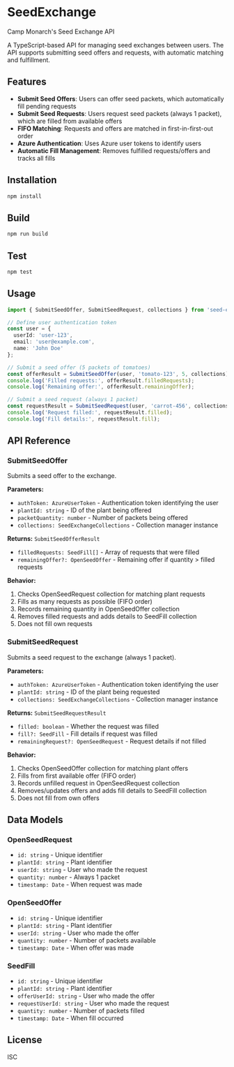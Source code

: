 # SeedExchange
Camp Monarch's Seed Exchange API

A TypeScript-based API for managing seed exchanges between users. The API supports submitting seed offers and requests, with automatic matching and fulfillment.

## Features

- **Submit Seed Offers**: Users can offer seed packets, which automatically fill pending requests
- **Submit Seed Requests**: Users request seed packets (always 1 packet), which are filled from available offers
- **FIFO Matching**: Requests and offers are matched in first-in-first-out order
- **Azure Authentication**: Uses Azure user tokens to identify users
- **Automatic Fill Management**: Removes fulfilled requests/offers and tracks all fills

## Installation

```bash
npm install
```

## Build

```bash
npm run build
```

## Test

```bash
npm test
```

## Usage

```typescript
import { SubmitSeedOffer, SubmitSeedRequest, collections } from 'seed-exchange-api';

// Define user authentication token
const user = {
  userId: 'user-123',
  email: 'user@example.com',
  name: 'John Doe'
};

// Submit a seed offer (5 packets of tomatoes)
const offerResult = SubmitSeedOffer(user, 'tomato-123', 5, collections);
console.log('Filled requests:', offerResult.filledRequests);
console.log('Remaining offer:', offerResult.remainingOffer);

// Submit a seed request (always 1 packet)
const requestResult = SubmitSeedRequest(user, 'carrot-456', collections);
console.log('Request filled:', requestResult.filled);
console.log('Fill details:', requestResult.fill);
```

## API Reference

### SubmitSeedOffer

Submits a seed offer to the exchange.

**Parameters:**
- `authToken: AzureUserToken` - Authentication token identifying the user
- `plantId: string` - ID of the plant being offered
- `packetQuantity: number` - Number of packets being offered
- `collections: SeedExchangeCollections` - Collection manager instance

**Returns:** `SubmitSeedOfferResult`
- `filledRequests: SeedFill[]` - Array of requests that were filled
- `remainingOffer?: OpenSeedOffer` - Remaining offer if quantity > filled requests

**Behavior:**
1. Checks OpenSeedRequest collection for matching plant requests
2. Fills as many requests as possible (FIFO order)
3. Records remaining quantity in OpenSeedOffer collection
4. Removes filled requests and adds details to SeedFill collection
5. Does not fill own requests

### SubmitSeedRequest

Submits a seed request to the exchange (always 1 packet).

**Parameters:**
- `authToken: AzureUserToken` - Authentication token identifying the user
- `plantId: string` - ID of the plant being requested
- `collections: SeedExchangeCollections` - Collection manager instance

**Returns:** `SubmitSeedRequestResult`
- `filled: boolean` - Whether the request was filled
- `fill?: SeedFill` - Fill details if request was filled
- `remainingRequest?: OpenSeedRequest` - Request details if not filled

**Behavior:**
1. Checks OpenSeedOffer collection for matching plant offers
2. Fills from first available offer (FIFO order)
3. Records unfilled request in OpenSeedRequest collection
4. Removes/updates offers and adds fill details to SeedFill collection
5. Does not fill from own offers

## Data Models

### OpenSeedRequest
- `id: string` - Unique identifier
- `plantId: string` - Plant identifier
- `userId: string` - User who made the request
- `quantity: number` - Always 1 packet
- `timestamp: Date` - When request was made

### OpenSeedOffer
- `id: string` - Unique identifier
- `plantId: string` - Plant identifier
- `userId: string` - User who made the offer
- `quantity: number` - Number of packets available
- `timestamp: Date` - When offer was made

### SeedFill
- `id: string` - Unique identifier
- `plantId: string` - Plant identifier
- `offerUserId: string` - User who made the offer
- `requestUserId: string` - User who made the request
- `quantity: number` - Number of packets filled
- `timestamp: Date` - When fill occurred

## License

ISC

